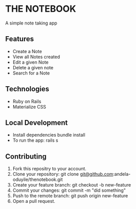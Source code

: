 # THE NOTEBOOK

A simple note taking app

## Features
- Create a Note
- View all Notes created
- Edit a given Note
- Delete a given note
- Search for a Note

## Technologies

- Ruby on Rails
- Materialize CSS

## Local Development

- Install dependencies bundle install
- To run the app: rails s

## Contributing

1. Fork this repositry to your account.
2. Clone your repository: git clone git@github.com:andela-oduyile/thenotebook.git
3. Create your feature branch: git checkout -b new-feature
4. Commit your changes: git commit -m "did something"
5. Push to the remote branch: git push origin new-feature
6. Open a pull request.
